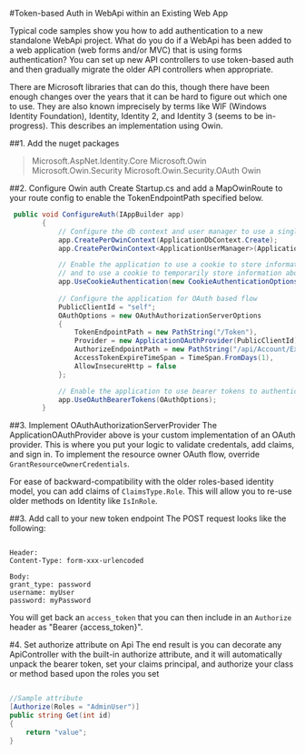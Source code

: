 #Token-based Auth in WebApi within an Existing Web App

Typical code samples show you how to add authentication to a new standalone WebApi project. What do you do if a WebApi has been added to a web application (web forms and/or MVC) that is using forms authentication? You can set up new API controllers to use token-based auth and then gradually migrate the older API controllers when appropriate. 

There are Microsoft libraries that can do this, though there have been enough changes over the years that it can be hard to figure out which one to use. They are also known imprecisely by terms like WIF (Windows Identity Foundation), Identity, Identity 2, and Identity 3 (seems to be in-progress). This describes an implementation using Owin. 

##1. Add the nuget packages
> Microsoft.AspNet.Identity.Core
> Microsoft.Owin
> Microsoft.Owin.Security
> Microsoft.Owin.Security.OAuth
> Owin

##2. Configure Owin auth
Create Startup.cs and add a MapOwinRoute to your route config to enable the TokenEndpointPath specified below.

```C#
 public void ConfigureAuth(IAppBuilder app)
        {
            // Configure the db context and user manager to use a single instance per request
            app.CreatePerOwinContext(ApplicationDbContext.Create);
            app.CreatePerOwinContext<ApplicationUserManager>(ApplicationUserManager.Create);

            // Enable the application to use a cookie to store information for the signed in user
            // and to use a cookie to temporarily store information about a user logging in with a third party login provider
            app.UseCookieAuthentication(new CookieAuthenticationOptions());
        
            // Configure the application for OAuth based flow
            PublicClientId = "self";
            OAuthOptions = new OAuthAuthorizationServerOptions
            {
                TokenEndpointPath = new PathString("/Token"),
                Provider = new ApplicationOAuthProvider(PublicClientId),
                AuthorizeEndpointPath = new PathString("/api/Account/ExternalLogin"),
                AccessTokenExpireTimeSpan = TimeSpan.FromDays(1),
                AllowInsecureHttp = false
            };

            // Enable the application to use bearer tokens to authenticate users
            app.UseOAuthBearerTokens(OAuthOptions);
        }

```

##3. Implement OAuthAuthorizationServerProvider
The ApplicationOAuthProvider above is your custom implementation of an OAuth provider. This is where you put your logic to validate credentals, add claims, and sign in. To implement the resource owner OAuth flow, override `GrantResourceOwnerCredentials`. 

For ease of backward-compatibility with the older roles-based identity model, you can add claims of `ClaimsType.Role`. This will allow you to re-use older methods on Identity like `IsInRole`.

##3. Add call to your new token endpoint
The POST request looks like the following:

```

Header:
Content-Type: form-xxx-urlencoded

Body:
grant_type: password
username: myUser
password: myPassword 

```

You will get back an `access_token` that you can then include in an `Authorize` header as "Bearer {access_token}".

#4. Set authorize attribute on Api
The end result is you can decorate any ApiController with the built-in authorize attribute, and it will automatically unpack the bearer token, set your claims principal, and authorize your class or method based upon the roles you set

```C#

//Sample attribute
[Authorize(Roles = "AdminUser")]
public string Get(int id)
{
    return "value";
}

``` 